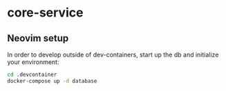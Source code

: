 # core-service

## Neovim setup

In order to develop outside of dev-containers, start up the db and initialize your environment:
```bash
cd .devcontainer 
docker-compose up -d database
```

